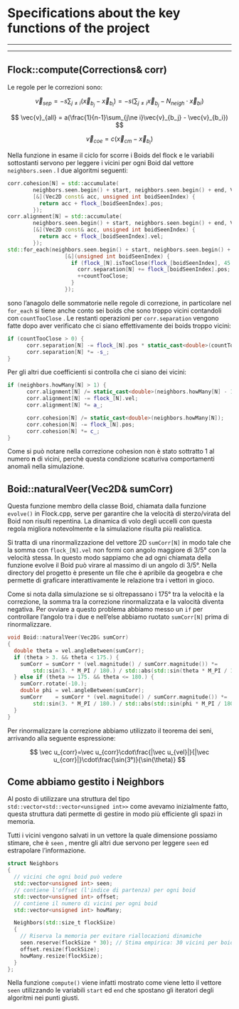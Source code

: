 # Specifications about the key functions of the project

---

---

## Flock::compute(Corrections& corr)

Le regole per le correzioni sono: 

$$
\vec{v}_{sep} = -s\sum_{j\ne i}(\vec{x}_{b_j}-\vec{x}_{b_i})=-s(\sum_{j\ne i}\vec{x}_{b_j}-N_{neigh}\cdot \vec{x}_{bi})
$$

$$
\vec{v}_{all} = a(\frac{1}{n-1}\sum_{j\ne i}\vec{v}_{b_j} - \vec{v}_{b_i})
$$

$$
\vec{v}_{coe} = c(\vec{x}_{cm}-\vec{x}_{b_i})
$$

Nella funzione in esame il ciclo for scorre i Boids del flock e le variabili sottostanti servono per leggere i vicini per ogni Boid dal vettore `neighbors.seen` . I due algoritmi seguenti:

```cpp
corr.cohesion[N] = std::accumulate(
        neighbors.seen.begin() + start, neighbors.seen.begin() + end, Vec2D(),
        [&](Vec2D const& acc, unsigned int boidSeenIndex) {
          return acc + flock_[boidSeenIndex].pos;
        });
corr.alignment[N] = std::accumulate(
        neighbors.seen.begin() + start, neighbors.seen.begin() + end, Vec2D(),
        [&](Vec2D const& acc, unsigned int boidSeenIndex) {
          return acc + flock_[boidSeenIndex].vel;
        });
std::for_each(neighbors.seen.begin() + start, neighbors.seen.begin() + end,
                  [&](unsigned int boidSeenIndex) {
                    if (flock_[N].isTooClose(flock_[boidSeenIndex], 45.)) {
                      corr.separation[N] += flock_[boidSeenIndex].pos;
                      ++countTooClose;
                    }
                  });
```

sono l’anagolo delle sommatorie nelle regole di correzione, in particolare nel `for_each` si tiene anche conto sei boids che sono troppo vicini contandoli con `countTooClose` . Le restanti operazioni per `corr.separation` vengono fatte dopo aver verificato che ci siano effettivamente dei boids troppo vicini:

```cpp
if (countTooClose > 0) {
      corr.separation[N] -= flock_[N].pos * static_cast<double>(countTooClose);
      corr.separation[N] *= -s_;
}
```

Per gli altri due coefficienti si controlla che ci siano dei vicini: 

```cpp
if (neighbors.howMany[N] > 1) {
      corr.alignment[N] /= static_cast<double>(neighbors.howMany[N] - 1);
      corr.alignment[N] -= flock_[N].vel;
      corr.alignment[N] *= a_;

      corr.cohesion[N] /= static_cast<double>(neighbors.howMany[N]);
      corr.cohesion[N] -= flock_[N].pos;
      corr.cohesion[N] *= c_;
}
```

Come si può notare nella correzione cohesion non è stato sottratto 1 al numero **n** di vicini, perchè questa condizione scaturiva comportamenti anomali nella simulazione.

## Boid::naturalVeer(Vec2D& sumCorr)

Questa funzione membro della classe Boid, chiamata dalla funzione `evolve()` in Flock.cpp, serve per garantire che la velocità di sterzo/virata del Boid non risulti repentina. La dinamica di volo degli uccelli con questa regola migliora notevolmente e la simulazione risulta più realistica. 

Si tratta di una rinormalizzazione del vettore 2D `sumCorr[N]` in modo tale che la somma con `flock_[N].vel` non formi con angolo maggiore di 3/5° con la velocità stessa. In questo modo sappiamo che ad ogni chiamata della funzione evolve il Boid può virare al massimo di un angolo di 3/5°. Nella directory del progetto è presente un file che è apribile da geogebra e che permette di graficare interattivamente le relazione tra i vettori in gioco. 

Come si nota dalla simulazione se si oltrepassano i 175° tra la velocità e la correzione, la somma tra la correzione rinormalizzata e la valocità diventa negativa. Per ovviare a questo problema abbiamo messo un `if` per controllare l’angolo tra i due e nell’else abbiamo ruotato `sumCorr[N]` prima di rinormalizzare. 

```cpp
void Boid::naturalVeer(Vec2D& sumCorr)
{
  double theta = vel.angleBetween(sumCorr);
  if (theta > 3. && theta < 175.) {
    sumCorr = sumCorr * (vel.magnitude() / sumCorr.magnitude()) *=
        std::sin(3. * M_PI / 180.) / std::abs(std::sin(theta * M_PI / 180.));
  } else if (theta >= 175. && theta <= 180.) {
    sumCorr.rotate(-10.);
    double phi = vel.angleBetween(sumCorr);
    sumCorr    = sumCorr * (vel.magnitude() / sumCorr.magnitude()) *=
        std::sin(3. * M_PI / 180.) / std::abs(std::sin(phi * M_PI / 180.));
  }
}
```

Per rinormalizzare la correzione abbiamo utilizzato il teorema dei seni, arrivando alla seguente espressione:

$$
\vec u_{corr}=\vec u_{corr}\cdot\frac{|\vec u_{vel}|}{|\vec u_{corr}|}\cdot\frac{\sin(3°)}{\sin(\theta)}
$$

## Come abbiamo gestito i Neighbors

Al posto di utilizzare una struttura del tipo `std::vector<std::vector<unsigned int>>` come avevamo inizialmente fatto, questa struttura dati permette di gestire in modo più efficiente gli spazi in memoria. 

Tutti i vicini vengono salvati in un vettore la quale dimensione possiamo stimare, che è `seen` , mentre gli altri due servono per leggere `seen` ed estrapolare l’informazione. 

```cpp
struct Neighbors
{
  // vicini che ogni boid può vedere
  std::vector<unsigned int> seen;
  // contiene l'offset (l'indice di partenza) per ogni boid
  std::vector<unsigned int> offset;
  // contiene il numero di vicini per ogni boid
  std::vector<unsigned int> howMany;

  Neighbors(std::size_t flockSize)
  {
    // Riserva la memoria per evitare riallocazioni dinamiche
    seen.reserve(flockSize * 30); // Stima empirica: 30 vicini per boid
    offset.resize(flockSize);
    howMany.resize(flockSize);
  }
};
```

Nella funzione `compute()` viene infatti mostrato come viene letto il vettore `seen` utilizzando le variabili `start` ed `end` che spostano gli iteratori degli algoritmi nei punti giusti.